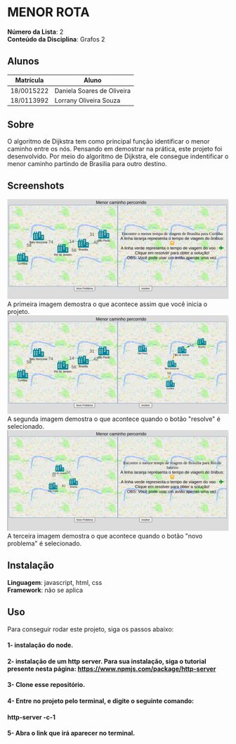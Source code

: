 # MENOR ROTA

**Número da Lista**: 2<br>
**Conteúdo da Disciplina**: Grafos 2<br>

## Alunos
|Matrícula | Aluno |
| -- | -- |
| 18/0015222  |  Daniela Soares de Oliveira |
| 18/0113992  |  Lorrany Oliveira Souza     |

## Sobre 
O algoritmo de Dijkstra tem como principal função identificar o menor caminho entre os nós. Pensando em demostrar na prática, este projeto foi desenvolvido. Por meio do algoritmo de Dijkstra, ele consegue indentificar o menor caminho partindo de Brasilia para outro destino.  

## Screenshots
![imagem 1](/img/imagem.png)
A primeira imagem demostra o que acontece assim que você inicia o projeto.
![imagem 2](/img/imagem2.png)
A segunda imagem demostra o que acontece quando o botão "resolve" é selecionado.
![imagem 3](/img/imagem3.png)
A terceira imagem demostra o que acontece quando o botão "novo problema" é selecionado.
## Instalação 
**Linguagem**: javascript, html, css<br>
**Framework**: não se aplica<br>

## Uso 
Para conseguir rodar este projeto, siga os passos abaixo: 
#### 1- instalação do node.
#### 2- instalação de um http server. Para sua instalação, siga o tutorial presente nesta página: <https://www.npmjs.com/package/http-server>
#### 3- Clone esse repositório.
#### 4- Entre no projeto pelo terminal, e digite o seguinte comando: 
#### **http-server -c-1**
#### 5- Abra o link que irá aparecer no terminal.




